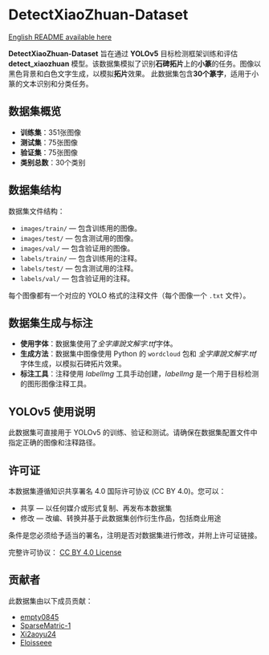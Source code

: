 # DetectXiaoZhuan-Dataset

[English README available here](README.md)

**DetectXiaoZhuan-Dataset** 旨在通过 **YOLOv5** 目标检测框架训练和评估 **detect_xiaozhuan** 模型。该数据集模拟了识别**石碑拓片**上的**小篆**的任务。图像以黑色背景和白色文字生成，以模拟**拓片**效果。
此数据集包含**30个篆字**，适用于小篆的文本识别和分类任务。

## 数据集概览

- **训练集**：351张图像
- **测试集**：75张图像
- **验证集**：75张图像
- **类别总数**：30个类别

## 数据集结构

数据集文件结构：

- `images/train/` — 包含训练用的图像。
- `images/test/` — 包含测试用的图像。
- `images/val/` — 包含验证用的图像。
- `labels/train/` — 包含训练用的注释。
- `labels/test/` — 包含测试用的注释。
- `labels/val/` — 包含验证用的注释。

每个图像都有一个对应的 YOLO 格式的注释文件（每个图像一个 `.txt` 文件）。

## 数据集生成与标注

- **使用字体**：数据集使用了*全字庫說文解字.ttf*字体。
- **生成方法**：数据集中图像使用 Python 的 `wordcloud` 包和 *全字庫說文解字.ttf* 字体生成，以模拟石碑拓片效果。
- **标注工具**：注释使用 *labelImg* 工具手动创建，*labelImg* 是一个用于目标检测的图形图像注释工具。

## YOLOv5 使用说明

此数据集可直接用于 YOLOv5 的训练、验证和测试。请确保在数据集配置文件中指定正确的图像和注释路径。

## 许可证

本数据集遵循知识共享署名 4.0 国际许可协议 (CC BY 4.0)。您可以：

- 共享 — 以任何媒介或形式复制、再发布本数据集
- 修改 — 改编、转换并基于此数据集创作衍生作品，包括商业用途

条件是您必须给予适当的署名，注明是否对数据集进行修改，并附上许可证链接。

完整许可协议： [CC BY 4.0 License](https://creativecommons.org/licenses/by/4.0/)

## 贡献者

此数据集由以下成员贡献：

- [empty0845](https://github.com/empty0845)
- [SparseMatric-1](https://github.com/SparseMatric-1)
- [Xi2aoyu24](https://github.com/Xi2aoyu24)
- [Eloisseee](https://github.com/Eloisseee)
